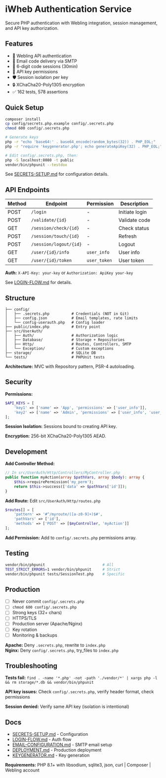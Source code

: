 # iWheb Authentication Service

Secure PHP authentication with Webling integration, session management, and API key authorization.

## Features

- 🔐 Webling API authentication
- 📧 Email code delivery via SMTP
- 🔢 6-digit code sessions (30min)
- 🔑 API key permissions
- 🛡️ Session isolation per key
- 🔒 XChaCha20-Poly1305 encryption
- ✅ 162 tests, 578 assertions

## Quick Setup

```bash
composer install
cp config/secrets.php.example config/.secrets.php
chmod 600 config/.secrets.php

# Generate keys
php -r "echo 'base64:' . base64_encode(random_bytes(32)) . PHP_EOL;"
php -r "require 'keygenerator.php'; echo generateApiKey(32) . PHP_EOL;"

# Edit config/.secrets.php, then:
php -S localhost:8080 -t public
vendor/bin/phpunit --testdox
```

See [SECRETS-SETUP.md](SECRETS-SETUP.md) for configuration details.

## API Endpoints

| Method | Endpoint | Permission | Description |
|--------|----------|------------|-------------|
| POST | `/login` | - | Initiate login |
| POST | `/validate/{id}` | - | Validate code |
| GET | `/session/check/{id}` | - | Check status |
| POST | `/session/touch/{id}` | - | Refresh |
| POST | `/session/logout/{id}` | - | Logout |
| GET | `/user/{id}/info` | `user_info` | User info |
| GET | `/user/{id}/token` | `user_token` | User token |

**Auth:** `X-API-Key: your-key` or `Authorization: ApiKey your-key`

See [LOGIN-FLOW.md](LOGIN-FLOW.md) for details.

## Structure

```
├── config/
│   ├── .secrets.php          # Credentials (NOT in Git)
│   ├── config.json           # Email templates, rate limits
│   └── config-userauth.php   # Config loader
├── public/index.php          # Entry point
├── src/UserAuth/
│   ├── Auth/                 # Authorization logic
│   ├── Database/             # Storage + Repositories
│   ├── Http/                 # Routes, Controllers, SMTP
│   └── Exception/            # Custom exceptions
├── storage/                  # SQLite DB
└── tests/                    # PHPUnit tests
```

**Architecture:** MVC with Repository pattern, PSR-4 autoloading.

## Security

**Permissions:**
```php
$API_KEYS = [
    'key1' => ['name' => 'App', 'permissions' => ['user_info']],
    'key2' => ['name' => 'Admin', 'permissions' => ['user_info', 'user_token']]
];
```

**Session Isolation:** Sessions bound to creating API key.

**Encryption:** 256-bit XChaCha20-Poly1305 AEAD.

## Development

**Add Controller Method:**
```php
// In src/UserAuth/Http/Controllers/MyController.php
public function myAction(array $pathVars, array $body): array {
    $this->requirePermission('my_perm');
    return $this->success(['data' => $pathVars['id']]);
}
```

**Add Route:** Edit `src/UserAuth/Http/routes.php`
```php
$routes[] = [
    'pattern' => '#^/myroute/([a-z0-9]+)$#',
    'pathVars' => ['id'],
    'methods' => ['POST' => [$myController, 'myAction']]
];
```

**Add Permission:** Add to `config/.secrets.php` permissions array.

## Testing

```bash
vendor/bin/phpunit                          # All
TEST_STRICT_ERRORS=1 vendor/bin/phpunit     # Strict
vendor/bin/phpunit tests/SessionTest.php    # Specific
```

## Production

- [ ] Never commit `config/.secrets.php`
- [ ] `chmod 600 config/.secrets.php`
- [ ] Strong keys (32+ chars)
- [ ] HTTPS/TLS
- [ ] Production server (Apache/Nginx)
- [ ] Key rotation
- [ ] Monitoring & backups

**Apache:** Deny `.secrets.php`, rewrite to `index.php`  
**Nginx:** Deny `config/.secrets.php`, try_files to `index.php`

## Troubleshooting

**Tests fail:** `find . -name '*.php' -not -path './vendor/*' | xargs php -l && rm storage/*.db && vendor/bin/phpunit`

**API key issues:** Check `config/.secrets.php`, verify header format, check permissions

**Session denied:** Verify same API key (isolation is intentional)

## Docs

- [SECRETS-SETUP.md](SECRETS-SETUP.md) - Configuration
- [LOGIN-FLOW.md](LOGIN-FLOW.md) - Auth flow
- [EMAIL-CONFIGURATION.md](EMAIL-CONFIGURATION.md) - SMTP email setup
- [DEPLOYMENT.md](DEPLOYMENT.md) - Production deployment
- [KEYGENERATOR.md](KEYGENERATOR.md) - Key generation

**Requirements:** PHP 8.1+ with libsodium, sqlite3, json, curl | Composer | Webling account
